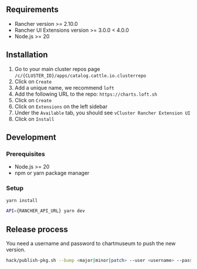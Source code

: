 ## Requirements

- Rancher version >= 2.10.0
- Rancher UI Extensions version >= 3.0.0 < 4.0.0
- Node.js >= 20

## Installation

1. Go to your main cluster repos page `/c/{CLUSTER_ID}/apps/catalog.cattle.io.clusterrepo`
2. Click on `Create`
3. Add a unique name, we recommend `loft`
4. Add the following URL to the repo: `https://charts.loft.sh`
5. Click on `Create`
6. Click on `Extensions` on the left sidebar
7. Under the `Available` tab, you should see `vCluster Rancher Extension UI`
8. Click on `Install`

## Development

### Prerequisites

- Node.js >= 20
- npm or yarn package manager

### Setup

```bash
yarn install

API={RANCHER_API_URL} yarn dev
```

## Release process

You need a username and password to chartmuseum to push the new version.

```bash
hack/publish-pkg.sh --bump <major|minor|patch> --user <username> --password <password>
```
